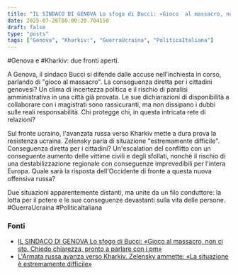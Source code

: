 ```yaml
---
title: "IL SINDACO DI GENOVA Lo sfogo di Bucci: «Gioco  al massacro, non ci sto. Chiedo chiarezza, pronto a parlare con i pm»"
date: 2025-07-26T00:00:20.704150
draft: false
type: "posts"
tags: ["Genova", "Kharkiv:", "GuerraUcraina", "PoliticaItaliana"]
---
```


#Genova e #Kharkiv: due fronti aperti.

A Genova, il sindaco Bucci si difende dalle accuse nell'inchiesta in corso, parlando di "gioco al massacro".  La conseguenza diretta per i cittadini genovesi?  Un clima di incertezza politica e il rischio di paralisi amministrativa in una città già provata.  Le sue dichiarazioni di disponibilità a collaborare con i magistrati sono rassicuranti, ma non dissipano i dubbi sulle reali responsabilità.  Chi protegge chi, in questa intricata rete di relazioni?

Sul fronte ucraino, l'avanzata russa verso Kharkiv mette a dura prova la resistenza ucraina. Zelensky parla di situazione "estremamente difficile".  Conseguenza diretta per i cittadini?  Un'escalation del conflitto con un conseguente aumento delle vittime civili e degli sfollati, nonché il rischio di una destabilizzazione regionale con conseguenze imprevedibili per l'intera Europa.  Quale sarà la risposta dell'Occidente di fronte a questa nuova offensiva russa?

Due situazioni apparentemente distanti, ma unite da un filo conduttore: la lotta per il potere e le sue conseguenze devastanti sulla vita delle persone.
#GuerraUcraina #PoliticaItaliana


### Fonti
- [IL SINDACO DI GENOVA Lo sfogo di Bucci: «Gioco  al massacro, non ci sto. Chiedo chiarezza, pronto a parlare con i pm»](https://www.corriere.it/politica/24_maggio_12/inchiesta-liguria-marco-bucci-gioco-al-massacro-non-ci-sto-chiedo-chiarezza-su-di-me-sono-pronto-a-parlare-con-i-pm-57e1da92-5b6c-4d81-94f6-321a522abxlk.shtml)
- [L'Armata russa avanza verso Kharkiv. Zelensky ammette: «La situazione è estremamente difficile»](https://www.corriere.it/esteri/24_maggio_12/l-armata-russa-avanza-su-kharkiv-zelensky-ammette-la-situazione-e-estremamente-difficile-bc3733e3-7546-4e70-82e1-50c89b09bxlk.shtml)

